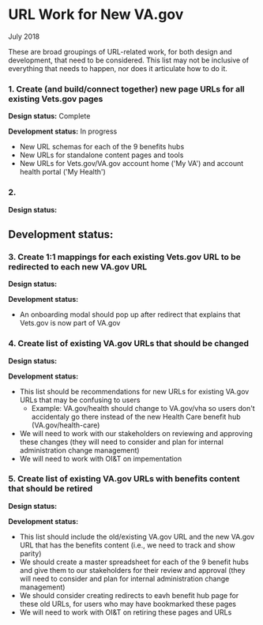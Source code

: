 # URL Work for New VA.gov
July 2018

These are broad groupings of URL-related work, for both design and development, that need to be considered. This list may not be inclusive of everything that needs to happen, nor does it articulate how to do it.

### 1. Create (and build/connect together) new page URLs for all existing Vets.gov pages

**Design status:** Complete

**Development status:** In progress

- New URL schemas for each of the 9 benefits hubs
- New URLs for standalone content pages and tools
- New URLs for Vets.gov/VA.gov account home ('My VA') and account health portal ('My Health')

### 2. 

**Design status:** 

**Development status:** 
- 

### 3. Create 1:1 mappings for each existing Vets.gov URL to be redirected to each new VA.gov URL

**Design status:** 

**Development status:** 

- An onboarding modal should pop up after redirect that explains that Vets.gov is now part of VA.gov

### 4. Create list of existing VA.gov URLs that should be changed

**Design status:** 

**Development status:**

- This list should be recommendations for new URLs for existing VA.gov URLs that may be confusing to users
  - Example: VA.gov/health should change to VA.gov/vha so users don't accidentaly go there instead of the new Health Care benefit hub (VA.gov/health-care)
- We will need to work with our stakeholders on reviewing and approving these changes (they will need to consider and plan for internal administration change management)
- We will need to work with OI&T on impementation

### 5. Create list of existing VA.gov URLs with benefits content that should be retired

**Design status:** 

**Development status:**

- This list should include the old/existing VA.gov URL and the new VA.gov URL that has the benefits content (i.e., we need to track and show parity)
- We should create a master spreadsheet for each of the 9 benefit hubs and give them to our stakeholders for their review and approval (they will need to consider and plan for internal administration change management)
- We should consider creating redirects to eavh benefit hub page for these old URLs, for users who may have bookmarked these pages
- We will need to work with OI&T on retiring these pages and URLs
